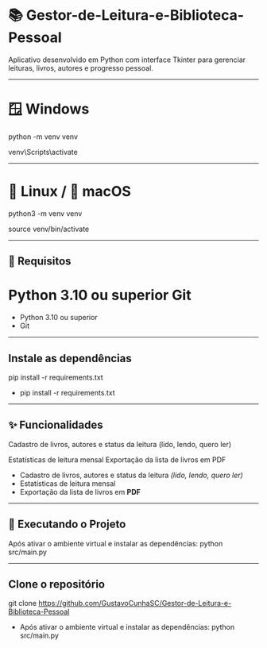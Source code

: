 # 📚 Gestor-de-Leitura-e-Biblioteca-Pessoal


Aplicativo desenvolvido em Python com interface Tkinter para gerenciar leituras, livros, autores e progresso pessoal.

---

# 🪟 Windows #
python -m venv venv

venv\Scripts\activate

---

# 🐧 Linux / 🍏 macOS #
python3 -m venv venv

source venv/bin/activate


---

## 🔧 Requisitos

Python 3.10 ou superior
Git
=======

- Python 3.10 ou superior
- Git

---

## Instale as dependências

pip install -r requirements.txt

- pip install -r requirements.txt


---

## ✨ Funcionalidades

Cadastro de livros, autores e status da leitura (lido, lendo, quero ler)

Estatísticas de leitura mensal
Exportação da lista de livros em PDF


- Cadastro de livros, autores e status da leitura *(lido, lendo, quero ler)*
- Estatísticas de leitura mensal
- Exportação da lista de livros em **PDF**

---

## 🧪 Executando o Projeto

Após ativar o ambiente virtual e instalar as dependências: python src/main.py

---

## Clone o repositório
git clone https://github.com/GustavoCunhaSC/Gestor-de-Leitura-e-Biblioteca-Pessoal


- Após ativar o ambiente virtual e instalar as dependências:
python src/main.py